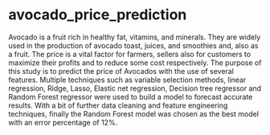 # avocado_price_prediction

Avocado is a fruit rich in healthy fat, vitamins, and minerals. They are widely used in the production of avocado toast, juices, and smoothies and, also as a fruit. The price is a vital factor for farmers, sellers also for customers to maximize their profits and to reduce some cost respectively. The purpose of this study is to predict the price of Avocados with the use of several features. Multiple techniques such as variable  selection methods, linear regression, Ridge, Lasso, Elastic net regression, Decision tree regressor and Random Forest regressor were used to build a model to forecast accurate results. With a bit of further data cleaning and feature engineering techniques, finally the Random Forest model was chosen as the best model with an error percentage of 12%. 
